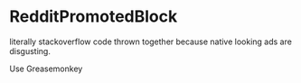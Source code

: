 # RedditPromotedBlock
literally stackoverflow code thrown together because native looking ads are disgusting.


Use Greasemonkey
